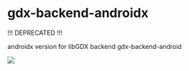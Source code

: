 # gdx-backend-androidx
!!! DEPRECATED !!!

androidx version for libGDX backend gdx-backend-android

[![](https://jitpack.io/v/msgkatz/gdx-backend-androidx.svg)](https://jitpack.io/#msgkatz/gdx-backend-androidx)

